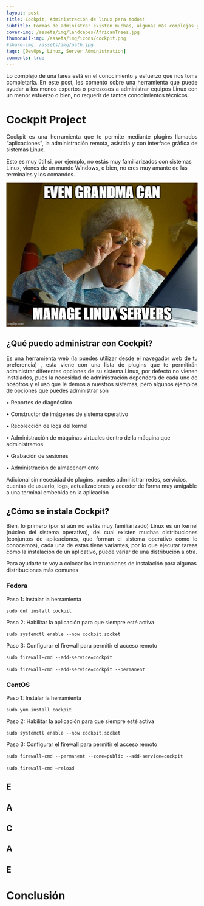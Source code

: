 ```yaml
---
layout: post
title: Cockpit, Administración de linux para todos!
subtitle: Formas de administrar existen muchas, algunas más complejas y profesionales, pero en determinadas circunstancias no se amerita tanta complejidad 
cover-img: /assets/img/landcapes/AfricanTrees.jpg
thumbnail-img: /assets/img/icons/cockpit.png
#share-img: /assets/img/path.jpg
tags: [DevOps, Linux, Server Administration]
comments: true
---
```


<p style='text-align: justify;'>
Lo complejo de una tarea está en el conocimiento y esfuerzo que nos toma completarla. En este post, les comento sobre una herramienta que puede ayudar a los menos expertos o perezosos a administrar equipos Linux con un menor esfuerzo o bien, no requerir de tantos conocimientos técnicos. 
</p>

# Cockpit Project
<p style='text-align: justify;'>
Cockpit es una herramienta que te permite mediante plugins llamados “aplicaciones”, la administración remota, asistida y con interface gráfica de sistemas Linux. 

Esto es muy útil si, por ejemplo, no estás muy familiarizados con sistemas Linux, vienes de un mundo Windows, o bien, no eres muy amante de las terminales y los comandos.  
</p>

![alt text](../assets/img/memes/GrandmaAdminister.png "Granma Linux")

## ¿Qué puedo administrar con Cockpit? 
<p style='text-align: justify;'>
Es una herramienta web (la puedes utilizar desde el navegador web de tu preferencia) , esta viene con una lista de plugins que te permitirán administrar diferentes opciones de su sistema Linux, por defecto no vienen instalados, pues la necesidad de administración dependerá de cada uno de nosotros y el uso que le demos a nuestros sistemas, pero algunos ejemplos de opciones que puedes administrar son 

• Reportes de diagnóstico 

• Constructor de imágenes de sistema operativo 

• Recolección de logs del kernel 

• Administración de máquinas virtuales dentro de la máquina que administramos 

• Grabación de sesiones 

• Administración de almacenamiento 

Adicional sin necesidad de plugins, puedes administrar redes, servicios, cuentas de usuario, logs, actualizaciones y acceder de forma muy amigable a una terminal embebida en la aplicación 
</p>

## ¿Cómo se instala Cockpit? 
<p style='text-align: justify;'>
Bien, lo primero (por si aún no estás muy familiarizado) Linux es un kernel (núcleo del sistema operativo), del cual existen muchas distribuciones (conjuntos de aplicaciones, que forman el sistema operativo como lo conocemos), cada una de estas tiene variantes, por lo que ejecutar tareas como la instalación de un aplicativo, puede variar de una distribución a otra. 

Para ayudarte te voy a colocar las instrucciones de instalación para algunas distribuciones más comunes 
</p>

### Fedora
<p style='text-align: justify;'>
Paso 1: Instalar la herramienta 

    sudo dnf install cockpit 

Paso 2: Habilitar la aplicación para que siempre esté activa 

    sudo systemctl enable --now cockpit.socket 

Paso 3: Configurar el firewall para permitir el acceso remoto 

    sudo firewall-cmd --add-service=cockpit 

    sudo firewall-cmd --add-service=cockpit --permanent 
</p>

### CentOS
<p style='text-align: justify;'>
Paso 1: Instalar la herramienta 

    sudo yum install cockpit 

Paso 2: Habilitar la aplicación para que siempre esté activa 

    sudo systemctl enable --now cockpit.socket 

Paso 3: Configurar el firewall para permitir el acceso remoto 

    sudo firewall-cmd --permanent --zone=public --add-service=cockpit 

    sudo firewall-cmd –reload 
</p>


## E
<p style='text-align: justify;'>

</p>

## A
<p style='text-align: justify;'>

</p>

## C
<p style='text-align: justify;'>

</p>

## A
<p style='text-align: justify;'>

</p>

## E
<p style='text-align: justify;'>

</p>

# Conclusión
<p style='text-align: justify;'>

</p>
